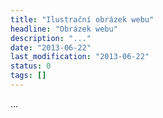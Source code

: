 ```yaml
---
title: "Ilustrační obrázek webu"
headline: "Obrázek webu"
description: "..."
date: "2013-06-22"
last_modification: "2013-06-22"
status: 0
tags: []
---
```


...
